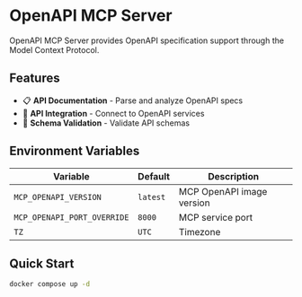 # OpenAPI MCP Server

OpenAPI MCP Server provides OpenAPI specification support through the Model Context Protocol.

## Features

- 📋 **API Documentation** - Parse and analyze OpenAPI specs
- 🔌 **API Integration** - Connect to OpenAPI services
- 📐 **Schema Validation** - Validate API schemas

## Environment Variables

| Variable                    | Default  | Description               |
| --------------------------- | -------- | ------------------------- |
| `MCP_OPENAPI_VERSION`       | `latest` | MCP OpenAPI image version |
| `MCP_OPENAPI_PORT_OVERRIDE` | `8000`   | MCP service port          |
| `TZ`                        | `UTC`    | Timezone                  |

## Quick Start

```bash
docker compose up -d
```

